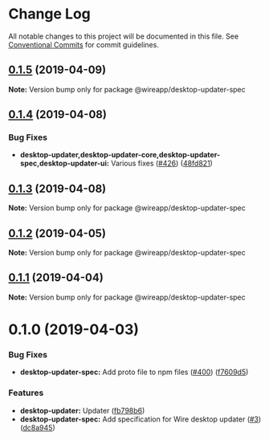 # Change Log

All notable changes to this project will be documented in this file.
See [Conventional Commits](https://conventionalcommits.org) for commit guidelines.

## [0.1.5](https://github.com/wireapp/wire-desktop-packages/tree/master/packages/desktop-updater-spec/compare/@wireapp/desktop-updater-spec@0.1.4...@wireapp/desktop-updater-spec@0.1.5) (2019-04-09)

**Note:** Version bump only for package @wireapp/desktop-updater-spec





## [0.1.4](https://github.com/wireapp/wire-desktop-packages/tree/master/packages/desktop-updater-spec/compare/@wireapp/desktop-updater-spec@0.1.3...@wireapp/desktop-updater-spec@0.1.4) (2019-04-08)


### Bug Fixes

* **desktop-updater,desktop-updater-core,desktop-updater-spec,desktop-updater-ui:** Various fixes ([#426](https://github.com/wireapp/wire-desktop-packages/tree/master/packages/desktop-updater-spec/issues/426)) ([48fd821](https://github.com/wireapp/wire-desktop-packages/tree/master/packages/desktop-updater-spec/commit/48fd821))





## [0.1.3](https://github.com/wireapp/wire-desktop-packages/tree/master/packages/desktop-updater-spec/compare/@wireapp/desktop-updater-spec@0.1.2...@wireapp/desktop-updater-spec@0.1.3) (2019-04-08)

**Note:** Version bump only for package @wireapp/desktop-updater-spec





## [0.1.2](https://github.com/wireapp/wire-desktop-packages/tree/master/packages/desktop-updater-spec/compare/@wireapp/desktop-updater-spec@0.1.1...@wireapp/desktop-updater-spec@0.1.2) (2019-04-05)

**Note:** Version bump only for package @wireapp/desktop-updater-spec





## [0.1.1](https://github.com/wireapp/wire-desktop-packages/tree/master/packages/desktop-updater-spec/compare/@wireapp/desktop-updater-spec@0.1.0...@wireapp/desktop-updater-spec@0.1.1) (2019-04-04)

**Note:** Version bump only for package @wireapp/desktop-updater-spec





# 0.1.0 (2019-04-03)


### Bug Fixes

* **desktop-updater-spec:** Add proto file to npm files ([#400](https://github.com/wireapp/wire-desktop-packages/tree/master/packages/desktop-updater-spec/issues/400)) ([f7609d5](https://github.com/wireapp/wire-desktop-packages/tree/master/packages/desktop-updater-spec/commit/f7609d5))


### Features

* **desktop-updater:** Updater ([fb798b6](https://github.com/wireapp/wire-desktop-packages/tree/master/packages/desktop-updater-spec/commit/fb798b6))
* **desktop-updater-spec:** Add specification for Wire desktop updater ([#3](https://github.com/wireapp/wire-desktop-packages/tree/master/packages/desktop-updater-spec/issues/3)) ([dc8a945](https://github.com/wireapp/wire-desktop-packages/tree/master/packages/desktop-updater-spec/commit/dc8a945))
